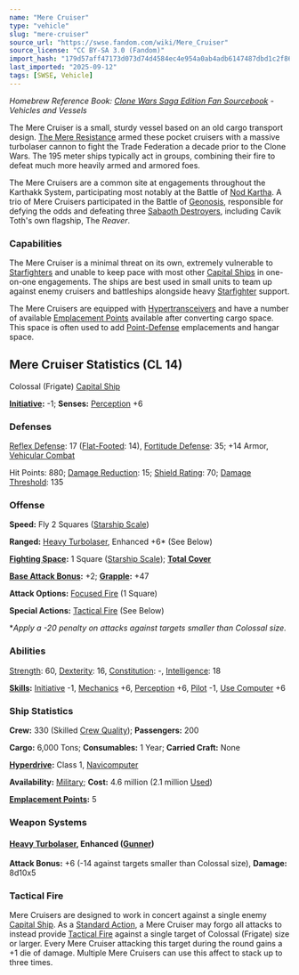```yaml
---
name: "Mere Cruiser"
type: "vehicle"
slug: "mere-cruiser"
source_url: "https://swse.fandom.com/wiki/Mere_Cruiser"
source_license: "CC BY-SA 3.0 (Fandom)"
import_hash: "179d57aff47173d073d74d4584ec4e954a0ab4adb6147487dbd1c2f868f22634"
last_imported: "2025-09-12"
tags: [SWSE, Vehicle]
---
```

*Homebrew Reference Book: [Clone Wars Saga Edition Fan Sourcebook](https://swse.fandom.com/wiki/Clone_Wars_Saga_Edition_Fan_Sourcebook) - Vehicles and Vessels*

The Mere Cruiser is a small, sturdy vessel based on an old cargo transport design. [The Mere Resistance](https://swse.fandom.com/wiki/The_Mere_Resistance) armed these pocket cruisers with a massive turbolaser cannon to fight the Trade Federation a decade prior to the Clone Wars. The 195 meter ships typically act in groups, combining their fire to defeat much more heavily armed and armored foes.

The Mere Cruisers are a common site at engagements throughout the Karthakk System, participating most notably at the Battle of [Nod Kartha](https://swse.fandom.com/wiki/Nod_Kartha). A trio of Mere Cruisers participated in the Battle of [Geonosis](https://swse.fandom.com/wiki/Geonosis), responsible for defying the odds and defeating three [Sabaoth Destroyers](https://swse.fandom.com/wiki/Sabaoth_Destroyers), including Cavik Toth's own flagship, The *Reaver*.

### Capabilities
The Mere Cruiser is a minimal threat on its own, extremely vulnerable to [Starfighters](https://swse.fandom.com/wiki/Starfighters) and unable to keep pace with most other [Capital Ships](https://swse.fandom.com/wiki/Capital_Ships) in one-on-one engagements. The ships are best used in small units to team up against enemy cruisers and battleships alongside heavy [Starfighter](https://swse.fandom.com/wiki/Starfighter) support.

The Mere Cruisers are equipped with [Hypertransceivers](https://swse.fandom.com/wiki/Hypertransceivers) and have a number of available [Emplacement Points](https://swse.fandom.com/wiki/Emplacement_Points) available after converting cargo space. This space is often used to add [Point-Defense](https://swse.fandom.com/wiki/Point-Defense) emplacements and hangar space.

## Mere Cruiser Statistics (CL 14)
Colossal (Frigate) [Capital Ship](https://swse.fandom.com/wiki/Capital_Ship)

**[Initiative](https://swse.fandom.com/wiki/Initiative):** -1; **Senses:** [Perception](https://swse.fandom.com/wiki/Perception) +6
### Defenses
[Reflex Defense](https://swse.fandom.com/wiki/Reflex_Defense_(Vehicles)): 17 ([Flat-Footed](https://swse.fandom.com/wiki/Flat-Footed): 14), [Fortitude Defense](https://swse.fandom.com/wiki/Fortitude_Defense_(Vehicles)): 35; +14 Armor, [Vehicular Combat](https://swse.fandom.com/wiki/Vehicular_Combat)

Hit Points: 880; [Damage Reduction](https://swse.fandom.com/wiki/Damage_Reduction): 15; [Shield Rating](https://swse.fandom.com/wiki/Shield_Rating): 70; [Damage Threshold](https://swse.fandom.com/wiki/Damage_Threshold_(Vehicles)): 135
### Offense
**Speed:** Fly 2 Squares ([Starship Scale](https://swse.fandom.com/wiki/Starship_Scale))

**Ranged:** [Heavy Turbolaser](https://swse.fandom.com/wiki/Heavy_Turbolaser), Enhanced +6* (See Below)

**[Fighting Space](https://swse.fandom.com/wiki/Fighting_Space):** 1 Square ([Starship Scale](https://swse.fandom.com/wiki/Starship_Scale)); **[Total Cover](https://swse.fandom.com/wiki/Total_Cover)**

**[Base Attack Bonus](https://swse.fandom.com/wiki/Base_Attack_Bonus):** +2; **[Grapple](https://swse.fandom.com/wiki/Grapple):** +47

**Attack Options:** [Focused Fire](https://swse.fandom.com/wiki/Focused_Fire) (1 Square)

**Special Actions:** [Tactical Fire](https://swse.fandom.com/wiki/Tactical_Fire) (See Below)

**Apply a -20 penalty on attacks against targets smaller than Colossal size.*
### Abilities
[Strength](https://swse.fandom.com/wiki/Strength): 60, [Dexterity](https://swse.fandom.com/wiki/Dexterity): 16, [Constitution](https://swse.fandom.com/wiki/Constitution): -, [Intelligence](https://swse.fandom.com/wiki/Intelligence): 18

**[Skills](https://swse.fandom.com/wiki/Skills):** [Initiative](https://swse.fandom.com/wiki/Initiative) -1, [Mechanics](https://swse.fandom.com/wiki/Mechanics) +6, [Perception](https://swse.fandom.com/wiki/Perception) +6, [Pilot](https://swse.fandom.com/wiki/Pilot) -1, [Use Computer](https://swse.fandom.com/wiki/Use_Computer) +6
### Ship Statistics
**Crew:** 330 (Skilled [Crew Quality](https://swse.fandom.com/wiki/Crew_Quality)); **Passengers:** 200

**Cargo:** 6,000 Tons; **Consumables:** 1 Year; **Carried Craft:** None

**[Hyperdrive](https://swse.fandom.com/wiki/Hyperdrive):** Class 1, [Navicomputer](https://swse.fandom.com/wiki/Navicomputer)

**Availability:** [Military](https://swse.fandom.com/wiki/Military); **Cost:** 4.6 million (2.1 million [Used](https://swse.fandom.com/wiki/Used))

**[Emplacement Points](https://swse.fandom.com/wiki/Emplacement_Points):** 5
### Weapon Systems
#### **[Heavy Turbolaser](https://swse.fandom.com/wiki/Heavy_Turbolaser), Enhanced ([Gunner](https://swse.fandom.com/wiki/Gunner))**
**Attack Bonus:** +6 (-14 against targets smaller than Colossal size), **Damage:** 8d10x5
### Tactical Fire
Mere Cruisers are designed to work in concert against a single enemy [Capital Ship](https://swse.fandom.com/wiki/Capital_Ship). As a [Standard Action](https://swse.fandom.com/wiki/Standard_Action), a Mere Cruiser may forgo all attacks to instead provide [Tactical Fire](https://swse.fandom.com/wiki/Tactical_Fire) against a single target of Colossal (Frigate) size or larger. Every Mere Cruiser attacking this target during the round gains a +1 die of damage. Multiple Mere Cruisers can use this affect to stack up to three times.